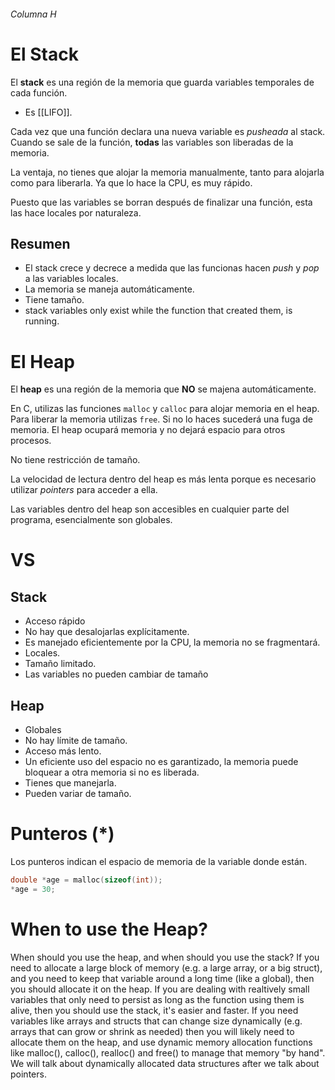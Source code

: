 ###### Columna H

# El Stack

El **stack** es una región de la memoria que guarda variables temporales de cada función.
- Es [[LIFO]].

Cada vez que una función declara una nueva variable es *pusheada* al stack. Cuando se sale de la función, **todas** las variables son liberadas de la memoria.

La ventaja, no tienes que alojar la memoria manualmente, tanto para alojarla como para liberarla. Ya que lo hace la CPU, es muy rápido.

Puesto que las variables se borran después de finalizar una función, esta las hace locales por naturaleza.

## Resumen

- El stack crece y decrece a medida que las funcionas hacen *push* y *pop* a las variables locales. 
- La memoria se maneja automáticamente.
- Tiene tamaño.
- stack variables only exist while the function that created them, is running.

# El Heap
El **heap** es una región de la memoria que **NO** se majena automáticamente.

En C, utilizas las funciones `malloc` y `calloc` para alojar memoria en el heap. Para liberar la memoria utilizas `free`. Si no lo haces sucederá una fuga de memoria. El heap ocupará memoria y no dejará espacio para otros procesos.

No tiene restricción de tamaño.

La velocidad de lectura dentro del heap es más lenta porque es necesario utilizar *pointers* para acceder a ella.

Las variables dentro del heap son accesibles en cualquier parte del programa, esencialmente son globales.

# VS
## Stack
- Acceso rápido
- No hay que desalojarlas explícitamente.
- Es manejado eficientemente por la CPU, la memoria no se fragmentará.
- Locales.
- Tamaño limitado.
- Las variables no pueden cambiar de tamaño
## Heap
- Globales
- No hay límite de tamaño.
- Acceso más lento.
- Un eficiente uso del espacio no es garantizado, la memoria puede bloquear a otra memoria si no es liberada.
- Tienes que manejarla.
- Pueden variar de tamaño.

# Punteros (\*)
Los punteros indican el espacio de memoria de la variable donde están.
```c
double *age = malloc(sizeof(int));
*age = 30;
```

# When to use the Heap?
When should you use the heap, and when should you use the stack? If you need to allocate a large block of memory (e.g. a large array, or a big struct), and you need to keep that variable around a long time (like a global), then you should allocate it on the heap. If you are dealing with realtively small variables that only need to persist as long as the function using them is alive, then you should use the stack, it's easier and faster. If you need variables like arrays and structs that can change size dynamically (e.g. arrays that can grow or shrink as needed) then you will likely need to allocate them on the heap, and use dynamic memory allocation functions like malloc(), calloc(), realloc() and free() to manage that memory "by hand". We will talk about dynamically allocated data structures after we talk about pointers.